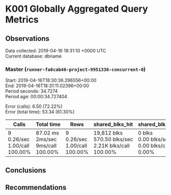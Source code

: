 # K001 Globally Aggregated Query Metrics

## Observations ##
Data collected: 2019-04-16 18:31:10 +0000 UTC  
Current database: dbname  



### Master (`runner-fa6cab46-project-9951336-concurrent-0`) ###
Start: 2019-04-16T18:30:36.296556+00:00  
End: 2019-04-16T18:31:11.02396+00:00  
Period seconds: 34.7274  
Period age: 00:00:34.727404  

Error (calls): 6.50 (72.22%)  
Error (total time): 53.34 (61.30%)

Calls | Total&nbsp;time | Rows | shared_blks_hit | shared_blks_read | shared_blks_dirtied | shared_blks_written | blk_read_time | blk_write_time | kcache_reads | kcache_writes | kcache_user_time_ms | kcache_system_time 
-------|------------|------|-----------------|------------------|---------------------|---------------------|---------------|----------------|--------------|---------------|---------------------|--------------------
9<br/>0.26/sec<br/>1.00/call<br/>100.00% |87.02&nbsp;ms<br/>2ms/sec<br/>9ms/call<br/>100.00% |9<br/>0.26/sec<br/>1.00/call<br/>100.00% |19,812&nbsp;blks<br/>570.50&nbsp;blks/sec<br/>2.21K&nbsp;blks/call<br/>100.00% |0&nbsp;blks<br/>0.00&nbsp;blks/sec<br/>0.00&nbsp;blks/call<br/>0.00% |0&nbsp;blks<br/>0.00&nbsp;blks/sec<br/>0.00&nbsp;blks/call<br/>0.00% |0&nbsp;blks<br/>0.00&nbsp;blks/sec<br/>0.00&nbsp;blks/call<br/>0.00% |0.00&nbsp;ms<br/>0s/sec<br/>0s/call<br/>0.00% |0.00&nbsp;ms<br/>0s/sec<br/>0s/call<br/>0.00% |0.00&nbsp;bytes<br/>0.00&nbsp;bytes/sec<br/>0.00&nbsp;bytes/call<br/>0.00% |0.00&nbsp;bytes<br/>0.00&nbsp;bytes/sec<br/>0.00&nbsp;bytes/call<br/>0.00% |0.00&nbsp;ms<br/>0s/sec<br/>0s/call<br/>0.00% |0.00&nbsp;ms<br/>0s/sec<br/>0s/call<br/>0.00%





## Conclusions ##


## Recommendations ##

